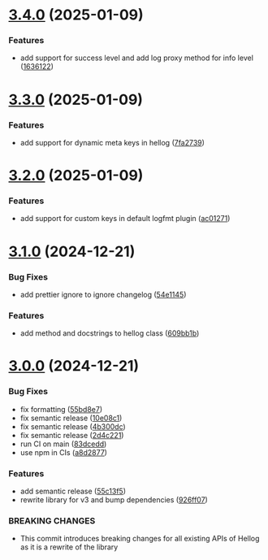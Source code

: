 # [3.4.0](https://github.com/LMaxence/hellog/compare/v3.3.0...v3.4.0) (2025-01-09)


### Features

* add support for success level and add log proxy method for info level ([1636122](https://github.com/LMaxence/hellog/commit/1636122e1e629083cdf27cee1c8b17ed65504d71))

# [3.3.0](https://github.com/LMaxence/hellog/compare/v3.2.0...v3.3.0) (2025-01-09)


### Features

* add support for dynamic meta keys in hellog ([7fa2739](https://github.com/LMaxence/hellog/commit/7fa2739405a70fcbd943faf80227062d42e3448d))

# [3.2.0](https://github.com/LMaxence/hellog/compare/v3.1.0...v3.2.0) (2025-01-09)


### Features

* add support for custom keys in default logfmt plugin ([ac01271](https://github.com/LMaxence/hellog/commit/ac01271956949d8c01cb736a11838559a6b046c2))

# [3.1.0](https://github.com/LMaxence/hellog/compare/v3.0.0...v3.1.0) (2024-12-21)


### Bug Fixes

* add prettier ignore to ignore changelog ([54e1145](https://github.com/LMaxence/hellog/commit/54e1145dddb59fc43807b537e176d5f5db59b705))


### Features

* add  method and docstrings to hellog class ([609bb1b](https://github.com/LMaxence/hellog/commit/609bb1bb5ebdea26237b647687be12868f1cdfd7))

# [3.0.0](https://github.com/LMaxence/hellog/compare/v2.3.1...v3.0.0) (2024-12-21)


### Bug Fixes

* fix formatting ([55bd8e7](https://github.com/LMaxence/hellog/commit/55bd8e77e7f1feeffa37f9bc60f31efcbe4cd483))
* fix semantic release ([10e08c1](https://github.com/LMaxence/hellog/commit/10e08c19f8cd91a7568cca2672b827de2f7b6183))
* fix semantic release ([4b300dc](https://github.com/LMaxence/hellog/commit/4b300dcb2536e905058fbe9ed7c42328a02b3b7c))
* fix semantic release ([2d4c221](https://github.com/LMaxence/hellog/commit/2d4c221b4e2b85727b9ad1a705628c18cdfab931))
* run CI on main ([83dcedd](https://github.com/LMaxence/hellog/commit/83dcedd7f48b2daebed394f7e31cb14ae68437b9))
* use npm in CIs ([a8d2877](https://github.com/LMaxence/hellog/commit/a8d287734db0a5eb708ea726973943b74877a0ab))


### Features

* add semantic release ([55c13f5](https://github.com/LMaxence/hellog/commit/55c13f576e61de5f0d1aea2f0ef343c94bcbff98))
* rewrite library for v3 and bump dependencies ([926ff07](https://github.com/LMaxence/hellog/commit/926ff07d5b3204efcc155db3057ccbb5739154a8))


### BREAKING CHANGES

* This commit introduces breaking changes for all existing APIs of Hellog as it is a rewrite of the library

